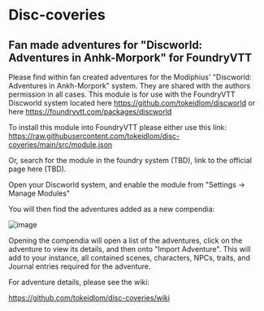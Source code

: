 # Disc-coveries
## Fan made adventures for "Discworld: Adventures in Anhk-Morpork" for FoundryVTT

Please find within fan created adventures for the Modiphius' "Discworld: Adventures in Ankh-Morpork" system. They are shared with the authors permission in all cases. This module is for use with the FoundryVTT Discworld system located here https://github.com/tokeidlom/discworld or here https://foundryvtt.com/packages/discworld

To install this module into FoundryVTT please either use this link:
https://raw.githubusercontent.com/tokeidlom/disc-coveries/main/src/module.json

Or, search for the module in the foundry system (TBD), link to the official page here (TBD).

Open your Discworld system, and enable the module from "Settings -> Manage Modules"

You will then find the adventures added as a new compendia:

![image](https://github.com/user-attachments/assets/b2fc04f8-513c-44c7-a460-709b695293ae)

Opening the compendia will open a list of the adventures, click on the adventure to view its details, and then onto "Import Adventure".
This will add to your instance, all contained scenes, characters, NPCs, traits, and Journal entries required for the adventure.

For adventure details, please see the wiki:

https://github.com/tokeidlom/disc-coveries/wiki
